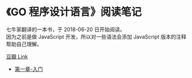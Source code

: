 # 《GO 程序设计语言》阅读笔记

七牛家翻译的一本书，于 2018-06-20 日开始阅读。  
因为之前是做 JavaScript 开发，所以对一些语法会添加 JavaScript 版本的注释帮助自己理解。

[豆瓣 Link](https://book.douban.com/subject/27044219/)

- [第一章-入门](ch-1.md)
